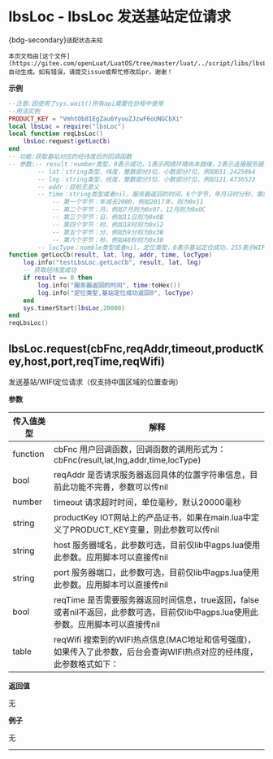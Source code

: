 # lbsLoc - lbsLoc 发送基站定位请求

{bdg-secondary}`适配状态未知`

```{note}
本页文档由[这个文件](https://gitee.com/openLuat/LuatOS/tree/master/luat/../script/libs/lbsLoc/lbsLoc.lua)自动生成。如有错误，请提交issue或帮忙修改后pr，谢谢！
```


**示例**

```lua
--注意:因使用了sys.wait()所有api需要在协程中使用
--用法实例
PRODUCT_KEY = "VmhtOb81EgZau6YyuuZJzwF6oUNGCbXi"
local lbsLoc = require("lbsLoc")
local function reqLbsLoc()
    lbsLoc.request(getLocCb)
end
-- 功能:获取基站对应的经纬度后的回调函数
-- 参数:-- result：number类型，0表示成功，1表示网络环境尚未就绪，2表示连接服务器失败，3表示发送数据失败，4表示接收服务器应答超时，5表示服务器返回查询失败；为0时，后面的5个参数才有意义
		-- lat：string类型，纬度，整数部分3位，小数部分7位，例如031.2425864
		-- lng：string类型，经度，整数部分3位，小数部分7位，例如121.4736522
        -- addr：目前无意义
        -- time：string类型或者nil，服务器返回的时间，6个字节，年月日时分秒，需要转为十六进制读取
            -- 第一个字节：年减去2000，例如2017年，则为0x11
            -- 第二个字节：月，例如7月则为0x07，12月则为0x0C
            -- 第三个字节：日，例如11日则为0x0B
            -- 第四个字节：时，例如18时则为0x12
            -- 第五个字节：分，例如59分则为0x3B
            -- 第六个字节：秒，例如48秒则为0x30
        -- locType：numble类型或者nil，定位类型，0表示基站定位成功，255表示WIFI定位成功
function getLocCb(result, lat, lng, addr, time, locType)
    log.info("testLbsLoc.getLocCb", result, lat, lng)
    -- 获取经纬度成功
    if result == 0 then
        log.info("服务器返回的时间", time:toHex())
        log.info("定位类型,基站定位成功返回0", locType)
    end
    sys.timerStart(lbsLoc,20000)
end
reqLbsLoc()

```

## lbsLoc.request(cbFnc,reqAddr,timeout,productKey,host,port,reqTime,reqWifi)

发送基站/WIFI定位请求（仅支持中国区域的位置查询）

**参数**

|传入值类型|解释|
|-|-|
|function|cbFnc 用户回调函数，回调函数的调用形式为：cbFnc(result,lat,lng,addr,time,locType)|
|bool|reqAddr 是否请求服务器返回具体的位置字符串信息，目前此功能不完善，参数可以传nil|
|number|timeout 请求超时时间，单位毫秒，默认20000毫秒|
|string|productKey IOT网站上的产品证书，如果在main.lua中定义了PRODUCT_KEY变量，则此参数可以传nil|
|string|host 服务器域名，此参数可选，目前仅lib中agps.lua使用此参数。应用脚本可以直接传nil|
|string|port 服务器端口，此参数可选，目前仅lib中agps.lua使用此参数。应用脚本可以直接传nil|
|bool|reqTime 是否需要服务器返回时间信息，true返回，false或者nil不返回，此参数可选，目前仅lib中agps.lua使用此参数。应用脚本可以直接传nil|
|table|reqWifi 搜索到的WIFI热点信息(MAC地址和信号强度)，如果传入了此参数，后台会查询WIFI热点对应的经纬度，此参数格式如下：|

**返回值**

无

**例子**

无

---

